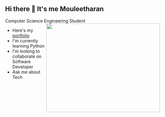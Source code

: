 ## Hi there 👋 It's me Mouleetharan

Computer Science Engineering Student
<img align="right" width= "370" height= "290" src="https://i.pinimg.com/origina1s/47/f0/34/47fD42cec72b800463bf003eac1257e.gif">
 - Here's my [portfolio](https://moulee.web.appL)
 - I'm currently learning Python
 - I'm looking to collaborate on Software Developer
 - Ask me about Tech
